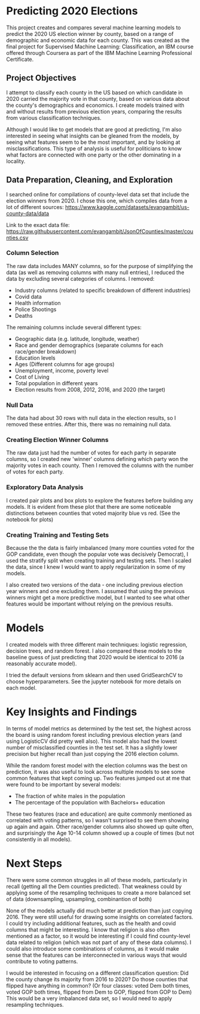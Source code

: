 # Predicting 2020 Elections

This project creates and compares several machine learning models to predict the 2020 US election winner by county, based on a range of demographic and economic data for each county. This was created as the final project for Supervised Machine Learning: Classification, an IBM course offered through Coursera as part of the IBM Machine Learning Professional Certificate.

## Project Objectives
I attempt to classify each county in the US based on which candidate in 2020 carried the majority vote in that county, based on various data about the county's demographics and economics. I create models trained with and without results from previous election years, comparing the results from various classification techniques. 

Although I would like to get models that are good at predicting, I'm also interested in seeing what insights can be gleaned from the models, by seeing what features seem to be the most important, and by looking at misclassifications. This type of analysis is useful for politicians to know what factors are connected with one party or the other dominating in a locality.

## Data Preparation, Cleaning, and Exploration

I searched online for compilations of county-level data set that include the election winners from 2020. I chose this one, which compiles data from a lot of different sources: https://www.kaggle.com/datasets/evangambit/us-county-data/data

Link to the exact data file:
https://raw.githubusercontent.com/evangambit/JsonOfCounties/master/counties.csv

### Column Selection

The raw data includes MANY columns, so for the purpose of simplifying the data (as well as removing columns with many null entries), I reduced the data by excluding several categories of columns. I removed:
- Industry columns (related to specific breakdown of different industries)
- Covid data
- Health information
- Police Shootings
- Deaths

The remaining columns include several different types:
- Geographic data (e.g. latitude, longitude, weather)
- Race and gender demographics (separate columns for each race/gender breakdown)
- Education levels
- Ages (Different columns for age groups)
- Unemployment, income, poverty level
- Cost of Living
- Total population in different years
- Election results from 2008, 2012, 2016, and 2020 (the target)

### Null Data
The data had about 30 rows with null data in the election results, so I removed these entries. After this, there was no remaining null data.

### Creating Election Winner Columns
The raw data just had the number of votes for each party in separate columns, so I created new 'winner' columns defining which party won the majority votes in each county. Then I removed the columns with the number of votes for each party. 

### Exploratory Data Analysis
I created pair plots and box plots to explore the features before building any models. It is evident from these plot that there are some noticeable distinctions between counties that voted majority blue vs red. (See the notebook for plots) 

### Creating Training and Testing Sets
Because the the data is fairly imbalanced (many more counties voted for the GOP candidate, even though the popular vote was decisively Democrat), I used the stratify split when creating training and testing sets. Then I scaled the data, since I knew I would want to apply regularization in some of my models.

I also created two versions of the data - one including previous election year winners and one excluding them. I assumed that using the previous winners might get a more predictive model, but I wanted to see what other features would be important without relying on the previous results.

# Models

I created models with three different main techniques: logistic regression, decision trees, and random forest. I also compared these models to the baseline guess of just predicting that 2020 would be identical to 2016 (a reasonably accurate model).

I tried the default versions from sklearn and then used GridSearchCV to choose hyperparameters. See the jupyter notebook for more details on each model.

# Key Insights and Findings

In terms of model metrics as determined by the test set, the highest across the board is using random forest including previous election years (and using LogisticCV did pretty well also). This model also had the lowest number of misclassified counties in the test set. It has a slightly lower precision but higher recall than just copying the 2016 election column. 

While the random forest model with the election columns was the best on prediction, it was also useful to look across multiple models to see some common features that kept coming up. Two features jumped out at me that were found to be important by several models:
- The fraction of white males in the population 
- The percentage of the population with Bachelors+ education

These two features (race and education) are quite commonly mentioned as correlated with voting patterns, so I wasn't surprised to see them showing up again and again. Other race/gender columns also showed up quite often, and surprisingly the Age 10-14 column showed up a couple of times (but not consistently in all models).

# Next Steps

There were some common struggles in all of these models, particularly in recall (getting all the Dem counties predicted). That weakness could by applying some of the resampling techniques to create a more balanced set of data (downsampling, upsampling, combinantion of both)

None of the models actually did much better at prediction than just copying 2016. They were still useful for drawing some insights on correlated factors. I could try including additional features, such as the health and covid columns that might be interesting. I know that religion is also often mentioned as a factor, so it would be interesting if I could find county-level data related to religion (which was not part of any of these data columns). I could also introduce some combinations of columns, as it would make sense that the features can be interconnected in various ways that would contribute to voting patterns. 

I would be interested in focusing on a different classification question: Did the county change its majority from 2016 to 2020? Do those counties that flipped have anything in common? (Or four classes: voted Dem both times, voted GOP both times, flipped from Dem to GOP, flipped from GOP to Dem) This would be a very imbalanced data set, so I would need to apply resampling techniques. 
